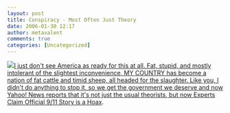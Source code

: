 ```yaml
---
layout: post
title: Conspiracy - Most Often Just Theory
date: 2006-01-30 12:17
author: metavalent
comments: true
categories: [Uncategorized]
---
```

<!--Lead Photo --><a href="http://news.yahoo.com/s/prweb/prweb339303"><img src="https://web.archive.org/web/*/http://awebcamdarkly.com/"

I just don't see America as ready for this at all.  Fat, stupid, and mostly intolerant of the slightest inconvenience, MY COUNTRY has become a nation of fat cattle and timid sheep, all headed for the slaughter.  Like you, I didn't do anything to stop it, so we get the government we deserve and now Yahoo! News reports that it's not just the usual theorists, but now <a href="http://news.yahoo.com/s/prweb/prweb339303">Experts Claim Official 9/11 Story is a Hoax</a>.
